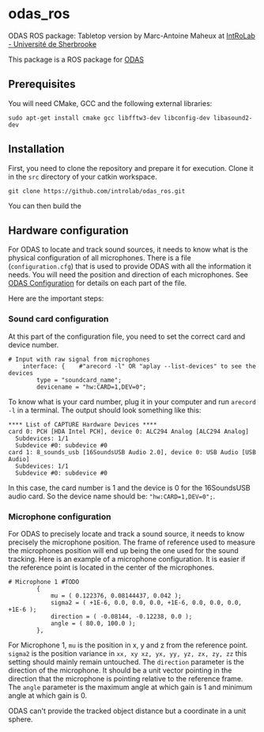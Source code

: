 # odas_ros
ODAS ROS package: Tabletop version by Marc-Antoine Maheux at [IntRoLab - Université de Sherbrooke](https://introlab.3it.usherbrooke.ca)

This package is a ROS package for [ODAS](https://github.com/introlab/odas)

## Prerequisites
You will need CMake, GCC and the following external libraries:
```
sudo apt-get install cmake gcc libfftw3-dev libconfig-dev libasound2-dev
```

## Installation
First, you need to clone the repository and prepare it for execution. Clone it in the `src` directory of your catkin workspace.
```
git clone https://github.com/introlab/odas_ros.git
```
You can then build the 

## Hardware configuration
For ODAS to locate and track sound sources, it needs to know what is the physical configuration of all microphones. There is a file (`configuration.cfg`) that is used to provide ODAS with all the information it needs. You will need the position and direction of each microphones. See [ODAS Configuration](https://github.com/introlab/odas/wiki/Configuration) for details on each part of the file. 

Here are the important steps:

### Sound card configuration
At this part of the configuration file, you need to set the correct card and device number.
```
# Input with raw signal from microphones
    interface: {    #"arecord -l" OR "aplay --list-devices" to see the devices
        type = "soundcard_name";
        devicename = "hw:CARD=1,DEV=0";
```
To know what is your card number, plug it in your computer and run `arecord -l` in a terminal. The output should look something like this:
```
**** List of CAPTURE Hardware Devices ****
card 0: PCH [HDA Intel PCH], device 0: ALC294 Analog [ALC294 Analog]
  Subdevices: 1/1
  Subdevice #0: subdevice #0
card 1: 8_sounds_usb [16SoundsUSB Audio 2.0], device 0: USB Audio [USB Audio]
  Subdevices: 1/1
  Subdevice #0: subdevice #0
```
In this case, the card number is 1 and the device is 0 for the 16SoundsUSB audio card. So the device name should be: `"hw:CARD=1,DEV=0";`.

### Microphone configuration
For ODAS to precisely locate and track a sound source, it needs to know precisely the microphone position. The frame of reference used to measure the microphones position will end up being the one used for the sound tracking. Here is an example of a microphone configuration. It is easier if the reference point is located in the center of the microphones.
```
# Microphone 1 #TODO
        {
            mu = ( 0.122376, 0.08144437, 0.042 );
            sigma2 = ( +1E-6, 0.0, 0.0, 0.0, +1E-6, 0.0, 0.0, 0.0, +1E-6 );
            direction = ( -0.08144, -0.12238, 0.0 );
            angle = ( 80.0, 100.0 );
        },
```

For Microphone 1, `mu` is the position in x, y and z from the reference point. `sigma2` is the position variance in `xx, xy xz, yx, yy, yz, zx, zy, zz` this setting should mainly remain untouched. The `direction` parameter is the direction of the microphone. It should be a unit vector pointing in the direction that the microphone is pointing relative to the reference frame. The `angle` parameter is the maximum angle at which gain is 1 and minimum angle at which gain is 0. 

ODAS can't provide the tracked object distance but a coordinate in a unit sphere.
